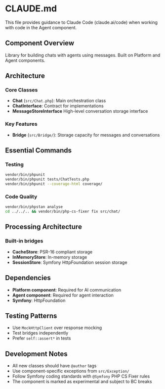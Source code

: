 # CLAUDE.md

This file provides guidance to Claude Code (claude.ai/code) when working with code in the Agent component.

## Component Overview

Library for building chats with agents using messages. Built on Platform and Agent components.

## Architecture

### Core Classes
- **Chat** (`src/Chat.php`): Main orchestration class
- **ChatInterface**: Contract for implementations
- **MessageStoreInterface** High-level conversation storage interface

### Key Features
- **Bridge** (`src/Bridge/`): Storage capacity for messages and conversations

## Essential Commands

### Testing
```bash
vendor/bin/phpunit
vendor/bin/phpunit tests/ChatTests.php
vendor/bin/phpunit --coverage-html coverage/
```

### Code Quality
```bash
vendor/bin/phpstan analyse
cd ../../.. && vendor/bin/php-cs-fixer fix src/chat/
```

## Processing Architecture

### Built-in bridges
- **CacheStore**: PSR-16 compliant storage
- **InMemoryStore**: In-memory storage
- **SessionStore**: Symfony HttpFoundation session storage

## Dependencies

- **Platform component**: Required for AI communication
- **Agent component**: Required for agent interaction
- **Symfony**: HttpFoundation

## Testing Patterns

- Use `MockHttpClient` over response mocking
- Test bridges independently
- Prefer `self::assert*` in tests

## Development Notes

- All new classes should have `@author` tags
- Use component-specific exceptions from `src/Exception/`
- Follow Symfony coding standards with `@Symfony` PHP CS Fixer rules
- The component is marked as experimental and subject to BC breaks

